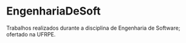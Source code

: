 # EngenhariaDeSoft
Trabalhos realizados durante a disciplina de Engenharia de Software; ofertado na UFRPE.
